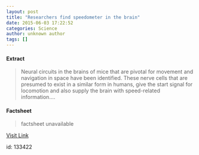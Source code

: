 ```yaml
---
layout: post
title: "Researchers find speedometer in the brain"
date: 2015-06-03 17:22:52
categories: Science
author: unknown author
tags: []
---
```



#### Extract
>Neural circuits in the brains of mice that are pivotal for movement and navigation in space have been identified. These nerve cells that are presumed to exist in a similar form in humans, give the start signal for locomotion and also supply the brain with speed-related information....

#### Factsheet
>factsheet unavailable

[Visit Link](http://www.sciencedaily.com/releases/2015/06/150603132252.htm)

id:  133422


